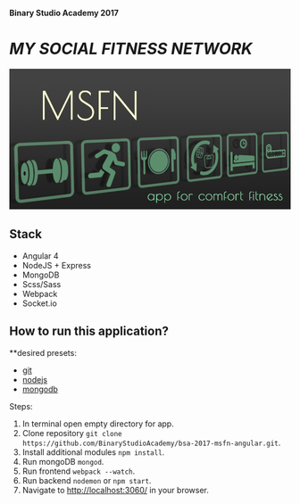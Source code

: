 **Binary Studio Academy 2017**
# _MY SOCIAL FITNESS NETWORK_

![banner of app](_README.md/banner_msfn.png "banner of app")

Stack
-----------------
* Angular 4
* NodeJS + Express
* MongoDB
* Scss/Sass
* Webpack
* Socket.io

How to run this application?
-----------------
**desired presets:
* [git](https://git-scm.com/book/en/v2/Getting-Started-Installing-Git)
* [nodejs](https://nodejs.org/en/download/)
* [mongodb](https://docs.mongodb.com/manual/installation/)

Steps:
1. In terminal open empty directory for app.
2. Clone repository `git clone https://github.com/BinaryStudioAcademy/bsa-2017-msfn-angular.git`.
3. Install additional modules `npm install`.
4. Run mongoDB `mongod`.
5. Run frontend `webpack --watch`.
5. Run backend `nodemon` or `npm start`.
6. Navigate to [http://localhost:3060/](http://localhost:3060/) in your browser.
